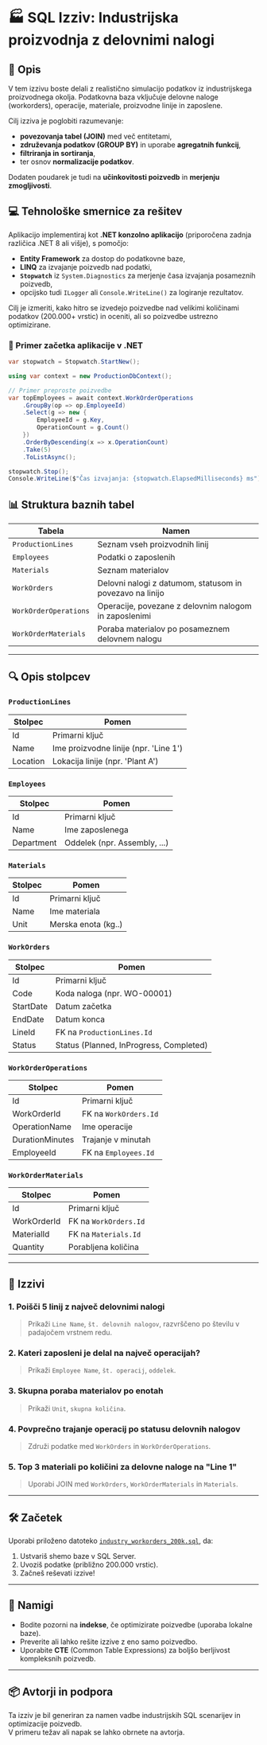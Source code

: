 # 🏭 SQL Izziv: Industrijska proizvodnja z delovnimi nalogi

## 📘 Opis

V tem izzivu boste delali z realistično simulacijo podatkov iz industrijskega proizvodnega okolja. Podatkovna baza vključuje delovne naloge (workorders), operacije, materiale, proizvodne linije in zaposlene.  

Cilj izziva je poglobiti razumevanje:

- **povezovanja tabel (JOIN)** med več entitetami,
- **združevanja podatkov (GROUP BY)** in uporabe **agregatnih funkcij**,
- **filtriranja in sortiranja**,
- ter osnov **normalizacije podatkov**.

Dodaten poudarek je tudi na **učinkovitosti poizvedb** in **merjenju zmogljivosti**.

## 💻 Tehnološke smernice za rešitev

Aplikacijo implementiraj kot **.NET konzolno aplikacijo** (priporočena zadnja različica .NET 8 ali višje), s pomočjo:

- **Entity Framework** za dostop do podatkovne baze,
- **LINQ** za izvajanje poizvedb nad podatki,
- **`Stopwatch`** iz `System.Diagnostics` za merjenje časa izvajanja posameznih poizvedb,
- opcijsko tudi `ILogger` ali `Console.WriteLine()` za logiranje rezultatov.

Cilj je izmeriti, kako hitro se izvedejo poizvedbe nad velikimi količinami podatkov (200.000+ vrstic) in oceniti, ali so poizvedbe ustrezno optimizirane.

### 📌 Primer začetka aplikacije v .NET

```csharp
var stopwatch = Stopwatch.StartNew();

using var context = new ProductionDbContext();

// Primer preproste poizvedbe
var topEmployees = await context.WorkOrderOperations
    .GroupBy(op => op.EmployeeId)
    .Select(g => new {
        EmployeeId = g.Key,
        OperationCount = g.Count()
    })
    .OrderByDescending(x => x.OperationCount)
    .Take(5)
    .ToListAsync();

stopwatch.Stop();
Console.WriteLine($"Čas izvajanja: {stopwatch.ElapsedMilliseconds} ms");
```

## 📊 Struktura baznih tabel

| Tabela               | Namen                                                                 |
|----------------------|------------------------------------------------------------------------|
| `ProductionLines`    | Seznam vseh proizvodnih linij                                          |
| `Employees`          | Podatki o zaposlenih                                                   |
| `Materials`          | Seznam materialov                                                      |
| `WorkOrders`         | Delovni nalogi z datumom, statusom in povezavo na linijo               |
| `WorkOrderOperations`| Operacije, povezane z delovnim nalogom in zaposlenimi                 |
| `WorkOrderMaterials` | Poraba materialov po posameznem delovnem nalogu                        |

---

## 🔍 Opis stolpcev

### `ProductionLines`
| Stolpec   | Pomen                                 |
|-----------|---------------------------------------|
| Id        | Primarni ključ                        |
| Name      | Ime proizvodne linije (npr. 'Line 1') |
| Location  | Lokacija linije (npr. 'Plant A')      |

### `Employees`
| Stolpec    | Pomen                         |
|------------|-------------------------------|
| Id         | Primarni ključ                |
| Name       | Ime zaposlenega               |
| Department | Oddelek (npr. Assembly, ...)  |

### `Materials`
| Stolpec | Pomen              |
|--------|---------------------|
| Id     | Primarni ključ      |
| Name   | Ime materiala       |
| Unit   | Merska enota (kg..) |

### `WorkOrders`
| Stolpec   | Pomen                                   |
|-----------|------------------------------------------|
| Id        | Primarni ključ                          |
| Code      | Koda naloga (npr. WO-00001)             |
| StartDate | Datum začetka                           |
| EndDate   | Datum konca                             |
| LineId    | FK na `ProductionLines.Id`              |
| Status    | Status (Planned, InProgress, Completed) |

### `WorkOrderOperations`
| Stolpec         | Pomen                          |
|-----------------|--------------------------------|
| Id              | Primarni ključ                 |
| WorkOrderId     | FK na `WorkOrders.Id`          |
| OperationName   | Ime operacije                  |
| DurationMinutes | Trajanje v minutah             |
| EmployeeId      | FK na `Employees.Id`           |

### `WorkOrderMaterials`
| Stolpec     | Pomen                       |
|-------------|-----------------------------|
| Id          | Primarni ključ              |
| WorkOrderId | FK na `WorkOrders.Id`       |
| MaterialId  | FK na `Materials.Id`        |
| Quantity    | Porabljena količina         |

---

## 🎯 Izzivi

### 1. Poišči 5 linij z največ delovnimi nalogi
> Prikaži `Line Name`, `št. delovnih nalogov`, razvrščeno po številu v padajočem vrstnem redu.

### 2. Kateri zaposleni je delal na največ operacijah?
> Prikaži `Employee Name`, `št. operacij`, `oddelek`.

### 3. Skupna poraba materialov po enotah
> Prikaži `Unit`, `skupna količina`.

### 4. Povprečno trajanje operacij po statusu delovnih nalogov
> Združi podatke med `WorkOrders` in `WorkOrderOperations`.

### 5. Top 3 materiali po količini za delovne naloge na "Line 1"
> Uporabi JOIN med `WorkOrders`, `WorkOrderMaterials` in `Materials`.

---

## 🛠️ Začetek

Uporabi priloženo datoteko [`industry_workorders_200k.sql`](industry_workorders_200k.sql), da:

1. Ustvariš shemo baze v SQL Server.
2. Uvoziš podatke (približno 200.000 vrstic).
3. Začneš reševati izzive!

---

## 📌 Namigi

- Bodite pozorni na **indekse**, če optimizirate poizvedbe (uporaba lokalne baze).
- Preverite ali lahko rešite izzive z eno samo poizvedbo.
- Uporabite **CTE** (Common Table Expressions) za boljšo berljivost kompleksnih poizvedb.

---

## 📦 Avtorji in podpora

Ta izziv je bil generiran za namen vadbe industrijskih SQL scenarijev in optimizacije poizvedb.  
V primeru težav ali napak se lahko obrnete na avtorja.
